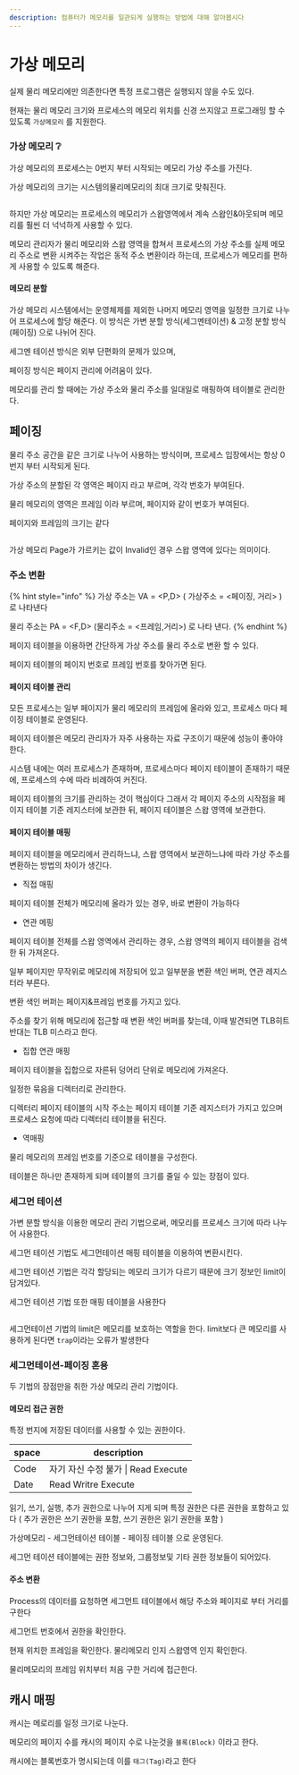 ```yaml
---
description: 컴퓨터가 메모리를 일관되게 실행하는 방법에 대해 알아봅시다
---
```


# 가상 메모리

실제 물리 메모리에만 의존한다면 특정 프로그램은 실행되지 않을 수도 있다.

현재는 물리 메모리 크기와 프로세스의 메모리 위치를 신경 쓰지않고 프로그래밍 할 수 있도록 `가상메모리` 를 지원한다.



### 가상 메모리 ❔

가상 메모리의 프로세스는 0번지 부터 시작되는 메모리 가상 주소를 가진다.

가상 메모리의 크기는 시스템의물리메모리의 최대  크기로 맞춰진다.

<img src="../../.gitbook/assets/file.drawing (8).svg" alt="" class="gitbook-drawing">

하지만 가상 메모리는 프로세스의 메모리가 스왑영역에서 계속 스왑인&아웃되며 메모리를 훨씬 더 넉넉하게 사용할 수 있다.

메모리 관리자가 물리 메모리와 스왑 영역을 합쳐서 프로세스의 가상 주소를 실제 메모리 주소로 변환 시켜주는 작업은 동적 주소 변환이라 하는데, 프로세스가 메모리를 편하게 사용할 수 있도록 해준다.

#### 메모리 분할

가상 메모리 시스템에서는 운영체제를 제외한 나머지 메모리 영역을 일정한 크기로 나누어 프로세스에 할당 해준다. 이 방식은 가변 분할 방식(세그멘테이션) & 고정 분할 방식 (페이징) 으로 나뉘어 진다.

세그멘 테이션 방식은 외부 단편화의 문제가 있으며,

페이징 방식은 페이지 관리에 어려움이 있다.



메모리를 관리 할 때에는 가상 주소와 물리 주소를 일대일로 매핑하여 테이블로 관리한다.

## 페이징&#x20;

물리 주소 공간을 같은 크기로 나누어 사용하는 방식이며, 프로세스 입장에서는 항상 0번지 부터 시작되게 된다.

가상 주소의 분할된 각 영역은 페이지 라고 부르며, 각각 번호가 부여된다.

물리 메모리의 영역은 프레임 이라 부르며, 페이지와 같이 번호가 부여된다.

페이지와 프레임의 크기는 같다&#x20;

<img src="../../.gitbook/assets/file.drawing (1) (3).svg" alt="" class="gitbook-drawing">

가상 메모리 Page가 가르키는 값이 Invalid인 경우 스왑 영역에 있다는 의미이다.

### 주소 변환

{% hint style="info" %}
가상 주소는 VA = \<P,D> ( 가상주소 = <페이징, 거리> ) 로 나타낸다

물리 주소는 PA = \<F,D> (물리주소 = <프레임,거리>) 로 나타 낸다.
{% endhint %}

페이지 테이블을 이용하면 간단하게 가상 주소를 물리 주소로 변환 할 수 있다.

페이지 테이블의 페이지 번호로 프레임 번호를 찾아가면 된다.

#### 페이지 테이블 관리

모든 프로세스는 일부 페이지가 물리 메모리의 프레임에 올라와 있고, 프로세스 마다 페이징 테이블로 운영된다.

페이지 테이블은 메모리 관리자가 자주 사용하는 자료 구조이기 때문에 성능이 좋아야 한다.



시스템 내에는 여러 프로세스가 존재하며, 프로세스마다 페이지 테이블이 존재하기 때문에, 프로세스의 수에 따라 비례하여 커진다.

페이지 테이블의 크기를 관리하는 것이 핵심이다 그래서 각 페이지 주소의 시작점을 페이지 테이블 기준 레지스터에 보관한 뒤, 페이지 테이블은 스왑 영역에 보관한다.

#### 페이지 테이블 매핑

페이지 테이블을 메모리에서 관리하느냐, 스왑 영역에서 보관하느냐에 따라  가상 주소를 변환하는 방법의 차이가 생긴다.



* 직접 매핑

페이지 테이블 전체가 메모리에 올라가 있는 경우, 바로 변환이 가능하다

* 연관 메핑

페이지 테이블 전체를 스왑 영역에서 관리하는 경우, 스왑 영역의 페이지 테이블을 검색한 뒤 가져온다.

일부 페이지만 무작위로 메모리에 저장되어 있고 일부분을 변환 색인 버퍼, 연관 레지스터라 부른다.



변환 색인 버퍼는 페이지&프레임 번호를 가지고 있다.

주소를 찾기 위해 메모리에 접근할 때 변환 색인 버퍼를 찾는데, 이때 발견되면 TLB히트 반대는 TLB 미스라고 한다.

* 집합 연관 매핑

페이지 테이블을 집합으로 자른뒤 덩어리 단위로 메모리에 가져온다.

일정한 묶음을 디렉터리로 관리한다.



디렉터리 페이지 테이블의 시작 주소는 페이지 테이블 기준 레지스터가 가지고 있으며 프로세스 요청에 따라 디렉터리 테이블을 뒤진다.

* 역매핑

물리 메모리의 프레임 번호를 기준으로 테이블을 구성한다.

테이블은 하나만 존재하게 되며 테이블의 크기를 줄일 수 있는 장점이 있다.

### 세그먼 테이션

가변 분할 방식을 이용한 메모리 관리 기법으로써, 메모리를 프로세스 크기에 따라 나누어 사용한다.

세그먼 테이션 기법도 세그먼테이션 매핑 테이블을 이용하여 변환시킨다.

세그먼 테이션 기법은 각각 할당되는 메모리 크기가 다르기 때문에 크기 정보인 limit이 담겨있다.



세그먼 테이션 기법 또한 매핑 테이블을 사용한다

<img src="../../.gitbook/assets/file.drawing (2).svg" alt="" class="gitbook-drawing">

세그먼테이션 기법의 limit은 메모리를 보호하는 역할을 한다.  limit보다 큰 메모리를 사용하게 된다면 `trap`이라는 오류가 발생한다



### 세그먼테이션-페이징 혼용

두 기법의 장점만을 취한 가상 메모리 관리 기법이다.

#### 메모리 접근 권한&#x20;

특정 번지에 저장된 데이터를 사용할 수 있는 권한이다.&#x20;

| space | description                 |
| ----- | --------------------------- |
| Code  | 자기 자신 수정 불가 \| Read Execute |
| Date  | Read Writre Execute         |

읽기, 쓰기, 실행, 추가 권한으로 나누어 지게 되며 특정 권한은 다른 권한을 포함하고 있다 ( 추가 권한은 쓰기 권한을 포함, 쓰기  권한은 읽기 권한을 포함 )

가상메모리 - 세그먼테이션 테이블 - 페이징 테이블 으로 운영된다.

세그먼 테이션 테이블에는 권한 정보와, 그룹정보및 기타 권한 정보들이 되어있다.



#### 주소 변환

Process의 데이터를 요청하면 세그먼트 테이블에서 해당 주소와 페이지로 부터 거리를 구한다

세그먼트 번호에서 권한을 확인한다.

현재 위치한 프레임을 확인한다. 물리메모리 인지 스왑영역 인지 확인한다.

물리메모리의 프레임 위치부터 처음 구한 거리에 접근한다.

## 캐시 매핑

캐시는 메로리를 일정 크기로 나눈다. &#x20;

메모리의 페이지 수를 캐시의 페이지 수로 나눈것을 `블록(Block)` 이라고 한다.

캐시에는 블록번호가 명시되는데 이를 `태그(Tag)`라고 한다






